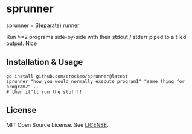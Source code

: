 # sprunner

sprunner = S(eparate) runner

Run >=2 programs side-by-side with their stdout / stderr
piped to a tiled output. Nice

## Installation & Usage

```shell
go install github.com/crockeo/sprunner@latest
sprunner "how you would normally execute program1" "same thing for program2" ...
# then it'll run the stuff!!
```

## License

MIT Open Source License. See [LICENSE](./LICENSE).

